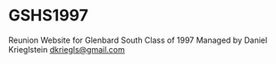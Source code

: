 # GSHS1997
Reunion Website for Glenbard South Class of 1997
Managed by Daniel Krieglstein dkriegls@gmail.com
